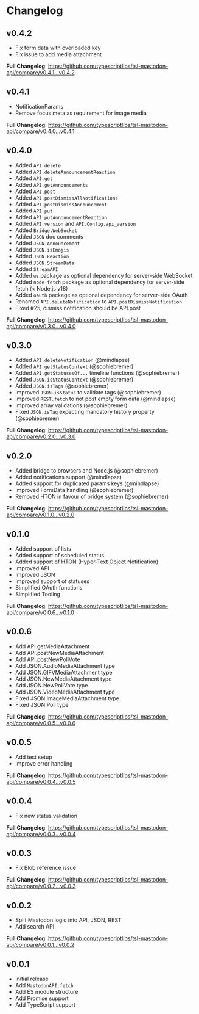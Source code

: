 Changelog
=========



v0.4.2
------

* Fix form data with overloaded key
* Fix issue to add media attachment

**Full Changelog**: https://github.com/typescriptlibs/tsl-mastodon-api/compare/v0.4.1...v0.4.2



v0.4.1
------

* NotificationParams
* Remove focus meta as requirement for image media

**Full Changelog**: https://github.com/typescriptlibs/tsl-mastodon-api/compare/v0.4.0...v0.4.1



v0.4.0
------

* Added `API.delete`
* Added `API.deleteAnnouncementReaction`
* Added `API.get`
* Added `API.getAnnouncements`
* Added `API.post`
* Added `API.postDismissAllNotifications`
* Added `API.postDismissAnnouncement`
* Added `API.put`
* Added `API.putAnnouncementReaction`
* Added `API.version` and `API.Config.api_version`
* Added `Bridge.WebSocket`
* Added `JSON` doc comments
* Added `JSON.Announcement`
* Added `JSON.isEmojis`
* Added `JSON.Reaction`
* Added `JSON.StreamData`
* Added `StreamAPI`
* Added `ws` package as optional dependency for server-side WebSocket
* Added `node-fetch` package as optional dependency for server-side fetch (< Node.js v18)
* Added `oauth` package as optional dependency for server-side OAuth
* Renamed `API.deleteNotification` to `API.postDismissNotification`
* Fixed #25, dismiss notification should be API.post

**Full Changelog**: https://github.com/typescriptlibs/tsl-mastodon-api/compare/v0.3.0...v0.4.0



v0.3.0
------

* Added `API.deleteNotification` (@mindlapse)
* Added `API.getStatusContext` (@sophiebremer)
* Added `API.getStatusesOf...` timeline functions (@sophiebremer)
* Added `JSON.isStatusContext` (@sophiebremer)
* Added `JSON.isTags` (@sophiebremer)
* Improved `JSON.isStatus` to validate tags (@sophiebremer)
* Improved `REST.fetch` to not post empty form data (@mindlapse)
* Improved array validations (@sophiebremer)
* Fixed `JSON.isTag` expecting mandatory history property (@sophiebremer)

**Full Changelog**: https://github.com/typescriptlibs/tsl-mastodon-api/compare/v0.2.0...v0.3.0



v0.2.0
------

* Added bridge to browsers and Node.js (@sophiebremer)
* Added notifications support (@mindlapse)
* Added support for duplicated params keys (@mindlapse)
* Improved FormData handling (@sophiebremer)
* Removed HTON in favour of bridge system (@sophiebremer)

**Full Changelog**: https://github.com/typescriptlibs/tsl-mastodon-api/compare/v0.1.0...v0.2.0



v0.1.0
------

* Added support of lists
* Added support of scheduled status
* Added support of HTON (Hyper-Text Object Notification)
* Improved API
* Improved JSON
* Improved support of statuses
* Simplified OAuth functions
* Simplified Tooling

**Full Changelog**: https://github.com/typescriptlibs/tsl-mastodon-api/compare/v0.0.6...v0.1.0



v0.0.6
------

* Add API.getMediaAttachment
* Add API.postNewMediaAttachment
* Add API.postNewPollVote
* Add JSON.AudioMediaAttachment type
* Add JSON.GIFVMediaAttachment type
* Add JSON.NewMediaAttachment type
* Add JSON.NewPollVote type
* Add JSON.VideoMediaAttachment type
* Fixed JSON.ImageMediaAttachment type
* Fixed JSON.Poll type

**Full Changelog**: https://github.com/typescriptlibs/tsl-mastodon-api/compare/v0.0.5...v0.0.6



v0.0.5
------

* Add test setup
* Improve error handling

**Full Changelog**: https://github.com/typescriptlibs/tsl-mastodon-api/compare/v0.0.4...v0.0.5



v0.0.4
------

* Fix new status validation

**Full Changelog**: https://github.com/typescriptlibs/tsl-mastodon-api/compare/v0.0.3...v0.0.4



v0.0.3
------

* Fix Blob reference issue

**Full Changelog**: https://github.com/typescriptlibs/tsl-mastodon-api/compare/v0.0.2...v0.0.3



v0.0.2
------

* Split Mastodon logic into API, JSON, REST
* Add search API

**Full Changelog**: https://github.com/typescriptlibs/tsl-mastodon-api/compare/v0.0.1...v0.0.2



v0.0.1
------

* Initial release
* Add `MastodonAPI.fetch`
* Add ES module structure
* Add Promise support
* Add TypeScript support
